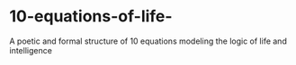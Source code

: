 # 10-equations-of-life-
A poetic and formal structure of 10 equations modeling the logic of life and intelligence
